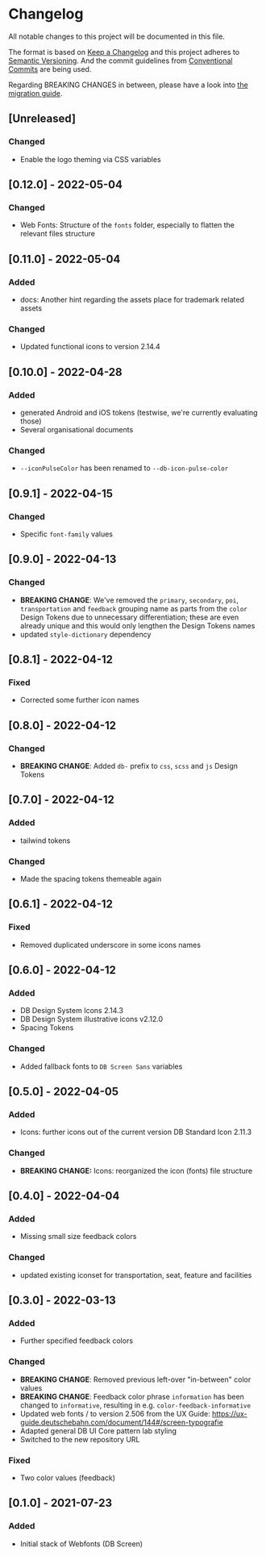 <!-- markdownlint-configure-file { "MD024": false, "MD013": false } -->

# Changelog

All notable changes to this project will be documented in this file.

The format is based on [Keep a Changelog](https://keepachangelog.com/en/1.0.0/)
and this project adheres to [Semantic Versioning](https://semver.org/spec/v2.0.0.html).
And the commit guidelines from [Conventional Commits](https://conventionalcommits.org) are being used.

Regarding BREAKING CHANGES in between, please have a look into [the migration guide](docs/migrationGuide.adoc).

## [Unreleased]

### Changed

-   Enable the logo theming via CSS variables
## [0.12.0] - 2022-05-04

### Changed

- Web Fonts: Structure of the `fonts` folder, especially to flatten the relevant files structure

## [0.11.0] - 2022-05-04

### Added

- docs: Another hint regarding the assets place for trademark related assets

### Changed

- Updated functional icons to version 2.14.4

## [0.10.0] - 2022-04-28

### Added

- generated Android and iOS tokens (testwise, we're currently evaluating those)
- Several organisational documents

### Changed

- `--iconPulseColor` has been renamed to `--db-icon-pulse-color`

## [0.9.1] - 2022-04-15

### Changed

- Specific `font-family` values

## [0.9.0] - 2022-04-13

### Changed

- **BREAKING CHANGE**: We've removed the `primary`, `secondary`, `poi`, `transportation` and `feedback` grouping name as parts from the `color` Design Tokens due to unnecessary differentiation; these are even already unique and this would only lengthen the Design Tokens names
- updated `style-dictionary` dependency

## [0.8.1] - 2022-04-12

### Fixed

- Corrected some further icon names

## [0.8.0] - 2022-04-12

### Changed

- **BREAKING CHANGE**: Added `db-` prefix to `css`, `scss` and `js` Design Tokens

## [0.7.0] - 2022-04-12

### Added

- tailwind tokens

### Changed

- Made the spacing tokens themeable again

## [0.6.1] - 2022-04-12

### Fixed

- Removed duplicated underscore in some icons names

## [0.6.0] - 2022-04-12

### Added

- DB Design System Icons 2.14.3
- DB Design System illustrative icons v2.12.0
- Spacing Tokens

### Changed

- Added fallback fonts to `DB Screen Sans` variables

## [0.5.0] - 2022-04-05

### Added

- Icons: further icons out of the current version DB Standard Icon 2.11.3

### Changed

- **BREAKING CHANGE:** Icons: reorganized the icon (fonts) file structure

## [0.4.0] - 2022-04-04

### Added

- Missing small size feedback colors

### Changed

- updated existing iconset for transportation, seat, feature and facilities

## [0.3.0] - 2022-03-13

### Added

- Further specified feedback colors

### Changed

- **BREAKING CHANGE**: Removed previous left-over "in-between" color values
- **BREAKING CHANGE**: Feedback color phrase `information` has been changed to `informative`, resulting in e.g. `color-feedback-informative`
- Updated web fonts / to version 2.506 from the UX Guide: https://ux-guide.deutschebahn.com/document/144#/screen-typografie
- Adapted general DB UI Core pattern lab styling
- Switched to the new repository URL

### Fixed

- Two color values (feedback)

## [0.1.0] - 2021-07-23

### Added

- Initial stack of Webfonts (DB Screen)
